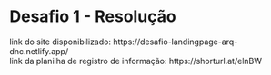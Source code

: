 <h1>Desafio 1 - Resolução</h1>
link do site disponibilizado: https://desafio-landingpage-arq-dnc.netlify.app/ <br>
link da planilha de registro de informação: https://shorturl.at/elnBW